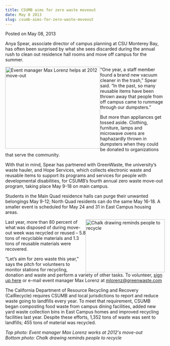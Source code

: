 ```yaml
---
title: CSUMB aims for zero waste moveout
date: May 8 2013
slug: csumb-aims-for-zero-waste-moveout
---
```


 



<span class="date">Posted on May 08, 2013    </span>
<p>Anya Spear, associate director of campus planning at CSU
Monterey Bay, has often been surprised by what she sees discarded
during the annual rush to clean out residence hall rooms and move
off campus for the summer.</p>
<p><img alt="Event manager Max Lorenz helps at 2012 move-out" src="https://news.csumb.edu/sites/default/files/65/attachments/news/images/move-out_for_web.jpg" style="float:left; width:300px; height:258px">&#x201C;One year, a staff
member found a brand new vacuum cleaner in the trash,&#x201D; Spear said.
&#x201C;In the past, so many reusable items have been thrown away that
people from off campus came to rummage through our dumpsters.&#x201D;</img></p>
<p>But more than appliances get tossed aside. Clothing, furniture,
lamps and microwave ovens are haphazardly thrown in dumpsters when
they could be donated to organizations that serve the
community.</p>
<p>With that in mind, Spear has partnered with GreenWaste, the
university&#x2019;s waste hauler, and Hope Services, which collects
electronic waste and reusable items to support its programs and
services for people with developmental disabilities, for CSUMB&#x2019;s
fourth annual zero waste move-out program, taking place May 9-18 on
main campus.</p>
<p>Students in the Main Quad residence halls can purge their
unwanted belongings May 9-12; North Quad residents can do the same
May 16-18. A smaller event is scheduled for May 24 and 31 in East
Campus housing areas.</p>
<p><img alt="Chalk drawing reminds people to recycle" src="https://news.csumb.edu/sites/default/files/65/attachments/news/images/chalk_for_web.jpg" style="float:right; width:250px; height:167px">Last year, more
than 80 percent of what was disposed of during move-out week was
recycled or reused &#x2013; 5.8 tons of recyclable materials and 1.3 tons
of reusable materials were recovered.</img></p>
<p>&#x201C;Let&#x2019;s aim for zero waste this year,&#x201D; says the pitch for
volunteers to monitor stations for recycling, donation and waste
and perform a variety of other tasks. To volunteer, <a href="https://housing.csumb.edu/VolunteerMoveOut" rel="nofollow">sign up
here</a>&#xA0;or e-mail event manager Max Lorenz at <a href="mailto:mlorenz@greenwaste.com">mlorenz@greenwaste.com</a></p>
<p>The California Department of Resource Recycling and Recovery
(CalRecycle) requires CSUMB and local jurisdictions to report and
reduce waste going to landfills every year. To meet that
requirement, CSUMB began composting food waste from campus dining
facilities, added new yard waste collection bins in East Campus
homes and improved recycling facilities last year. Despite these
efforts, 1,352 tons of waste was sent to landfills; 455 tons of
material was recycled.</p>
<p class="small"><em>Top photo: Event manager Max Lorenz works at
2012&apos;s move-out<br>
Bottom photo: Chalk drawing reminds people to recycle</br></em></p>
<p class="small">&#xA0;</p>
<p><br>
&#xA0;</br></p>





```
